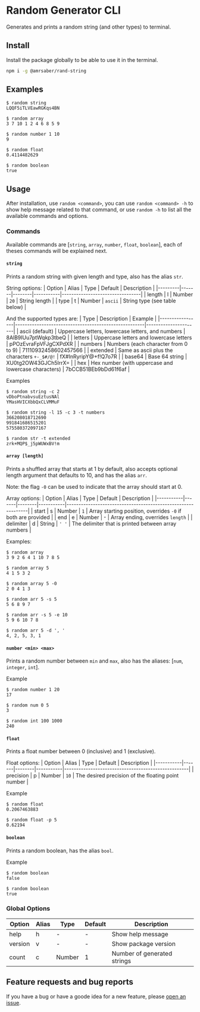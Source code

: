 # Random Generator CLI
Generates and prints a random string (and other types) to terminal.

## Install
Install the package globally to be able to use it in the terminal.

```bash
npm i -g @amrsaber/rand-string
```

## Examples
```
$ random string
LQQF5iTLVEawRGKqs4BN

$ random array
3 7 10 1 2 4 6 8 5 9

$ random number 1 10
9

$ random float
0.4114482629

$ random boolean
true
```

## Usage
After installation, use `random <command>`, you can use `random <command> -h` to show help message related to that command, or use `random -h` to list all the available commands and options.

### Commands
Available commands are [`string`, `array`, `number`, `float`, `boolean`], each of theses commands will be explained next.

#### `string`
Prints a random string with given length and type, also has the alias `str`.

String options:
| Option  | Alias | Type   | Default   | Description                     |
|---------|-------|--------|-----------|---------------------------------|
| length  | l     | Number | `20`      | String length                   |
| type    | t     | Number | `ascii`   | String type (see table below)   |

And the supported types are:
| Type            | Description                                          | Example              |
|-----------------|------------------------------------------------------|----------------------|
| ascii (default) | Uppercase letters, lowercase letters, and numbers    | 8AlB9IUu7ptWqkp3tbeQ |
| letters         | Uppercase letters and lowercase letters              | pPOzEvraFpVFJgCXPdXR |
| numbers         | Numbers (each character from 0 to 9)                 | 71110932458602457566 |
| extended        | Same as ascii plus the characters `+-_$#/@!`         | fX#InRyripY@+f!Q7o7R |
| base64          | Base 64 string                                       | XU0tg2OW43GJCh5IrrX= |
| hex             | Hex number (with uppercase and lowercase characters) | 7bCCB51BEb9bDd61f6af |

Examples
```
$ random string -c 2
vDboPtnabvsuEztusNAl
YMasHVICXbbQxCLVMMuF

$ random string -l 15 -c 3 -t numbers
366208018712690
991841686515201
575580372097167

$ random str -t extended
zrk+MQP$_j5pWUWxBV!m
```

#### `array [length]`
Prints a shuffled array that starts at 1 by default, also accepts optional length argument that defaults to 10, and has the alias `arr`.

Note: the flag `-0` can be used to indicate that the array should start at 0.

Array options:
| Option    | Alias | Type   | Default   | Description                                                  |
|-----------|-------|--------|-----------|--------------------------------------------------------------|
| start     | s     | Number | `1`       | Array starting position, overrides `-0` if both are provided |
| end       | e     | Number | -         | Array ending, overrides `length`                             |
| delimiter | d     | String | `' '`     | The delimiter that is printed between array numbers          |

Examples:
```
$ random array
3 9 2 6 4 1 10 7 8 5

$ random array 5
4 1 5 3 2

$ random array 5 -0
2 0 4 1 3

$ random arr 5 -s 5
5 6 8 9 7

$ random arr -s 5 -e 10
5 9 6 10 7 8

$ random arr 5 -d ', '
4, 2, 5, 3, 1
```

#### `number <min> <max>`
Prints a random number between `min` and `max`, also has the aliases: [`num`, `integer`, `int`].

Example
```
$ random number 1 20
17

$ random num 0 5
3

$ random int 100 1000
240
```

#### `float`
Prints a float number between 0 (inclusive) and 1 (exclusive).

Float options:
| Option    | Alias | Type   | Default   | Description                                        |
|-----------|-------|--------|-----------|----------------------------------------------------|
| precision | p     | Number | `10`      | The desired precision of the floating point number |

Example
```
$ random float
0.2067463883

$ random float -p 5
0.62194
```

#### `boolean`
Prints a random boolean, has the alias `bool`.

Example
```
$ random boolean
false

$ random boolean
true
```

### Global Options

| Option  | Alias | Type   | Default | Description                 |
|---------|-------|--------|---------|-----------------------------|
| help    | h     | -      | -       | Show help message           |
| version | v     | -      | -       | Show package version        |
| count   | c     | Number | 1       | Number of generated strings |


## Feature requests and bug reports
If you have a bug or have a goode idea for a new feature, please [open an issue](https://github.com/AmrSaber/rand-string/issues).